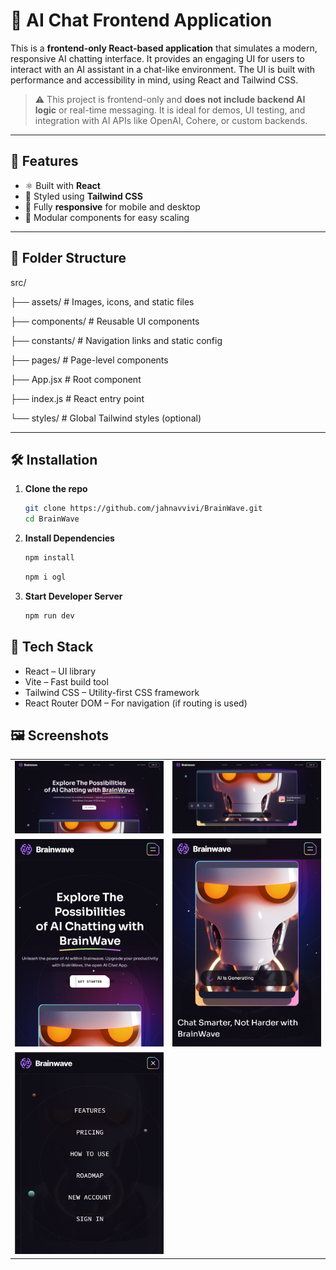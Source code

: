 # 💬 AI Chat Frontend Application

This is a **frontend-only React-based application** that simulates a modern, responsive AI chatting interface. It provides an engaging UI for users to interact with an AI assistant in a chat-like environment. The UI is built with performance and accessibility in mind, using React and Tailwind CSS.

> ⚠️ This project is frontend-only and **does not include backend AI logic** or real-time messaging. It is ideal for demos, UI testing, and integration with AI APIs like OpenAI, Cohere, or custom backends.

---

## 🚀 Features

- ⚛️ Built with **React**
- 🎨 Styled using **Tailwind CSS**
- 📱 Fully **responsive** for mobile and desktop
- 🎯 Modular components for easy scaling

---

## 📁 Folder Structure

src/

├── assets/ # Images, icons, and static files

├── components/ # Reusable UI components

├── constants/ # Navigation links and static config

├── pages/ # Page-level components

├── App.jsx # Root component

├── index.js # React entry point

└── styles/ # Global Tailwind styles (optional)

---

## 🛠️ Installation

1. **Clone the repo**

   ```bash
   git clone https://github.com/jahnavvivi/BrainWave.git
   cd BrainWave

   ```

2. **Install Dependencies**

   ```bash
   npm install

   ```

   ```bash
   npm i ogl

   ```

3. **Start Developer Server**
   ```bash
   npm run dev
   ```

## 🔧 Tech Stack

- React – UI library
- Vite – Fast build tool
- Tailwind CSS – Utility-first CSS framework
- React Router DOM – For navigation (if routing is used)

## 🖼️ Screenshots

|                                      |                                      |
| :----------------------------------: | :----------------------------------: |
| ![Image1](./screenshots/image-1.png) | ![Image2](./screenshots/image-2.png) |
| ![Image3](./screenshots/image-3.png) | ![Image4](./screenshots/image-4.png) |
| ![Image5](./screenshots/image-5.png) | 
